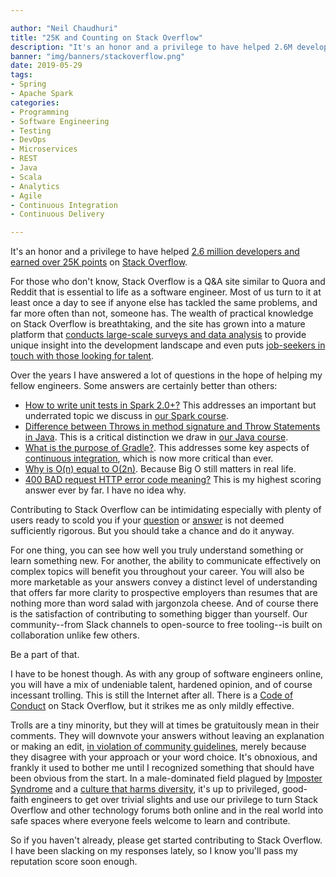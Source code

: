 ```yaml
---

author: "Neil Chaudhuri"
title: "25K and Counting on Stack Overflow"
description: "It's an honor and a privilege to have helped 2.6M developers and earned 25K points on Stack Overflow."
banner: "img/banners/stackoverflow.png"
date: 2019-05-29
tags:
- Spring
- Apache Spark
categories: 
- Programming
- Software Engineering
- Testing
- DevOps
- Microservices
- REST
- Java
- Scala
- Analytics
- Agile
- Continuous Integration
- Continuous Delivery

---
```


It's an honor and a privilege to have helped [2.6 million developers and earned over 25K points](https://stackoverflow.com/users/1347281/vidya) 
on [Stack Overflow](https://stackoverflow.com).

For those who don't know, Stack Overflow is a Q&A site similar to Quora and Reddit that is essential to life as a software engineer.
Most of us turn to it at least once a day to see if anyone else has tackled the same problems, and far more often than not,
someone has. The wealth of practical knowledge on Stack Overflow is breathtaking, and the site has grown into a mature platform 
that [conducts large-scale surveys and data analysis](https://insights.stackoverflow.com/survey/2019) to provide unique insight into the 
development landscape and even puts [job-seekers in touch with those looking for talent](https://stackoverflow.com/jobs).

Over the years I have answered a lot of questions in the hope of helping my fellow engineers. Some answers are 
certainly better than others:

* [How to write unit tests in Spark 2.0+?](https://stackoverflow.com/questions/43729262/how-to-write-unit-tests-in-spark-2-0/43769845#43769845) This addresses an important but underrated topic we discuss in [our Spark course](/course/analytics-with-apache-spark/). 
* [Difference between Throws in method signature and Throw Statements in Java](https://stackoverflow.com/questions/19193540/difference-between-throws-in-method-signature-and-throw-statements-in-java/19193847#19193847). This is a critical distinction we draw in [our Java course](/course/software-engineering-in-java/).     
* [What is the purpose of Gradle?](https://stackoverflow.com/questions/20787986/what-is-the-purpose-of-gradle/20788406#20788406). This addresses some key aspects of [continuous integration](/categories/continuous-integration), which is now more critical than ever.
* [Why is O(n) equal to O(2n)](https://stackoverflow.com/questions/19371489/why-is-on-equal-to-o2n/19371607#19371607). Because Big O still matters in real life.
* [400 BAD request HTTP error code meaning?](https://stackoverflow.com/questions/19671317/400-bad-request-http-error-code-meaning/19671511#19671511) This is my highest scoring answer ever by far. I have no idea why.

Contributing to Stack Overflow can be intimidating
especially with plenty of users ready to scold you if your [question](https://stackoverflow.com/help/how-to-ask) 
or [answer](https://stackoverflow.com/help/how-to-answer) is not deemed sufficiently rigorous. But you should take a chance and do it anyway.

For one thing, you can see how well you truly understand something or learn something new. For another, the ability to 
communicate effectively on complex topics will benefit you throughout your career. You will also be more marketable as your
answers convey a distinct level of understanding that offers far more clarity to prospective employers 
than resumes that are nothing more than word salad with jargonzola cheese. And of course there
is the satisfaction of contributing to something bigger than yourself. Our community--from Slack channels to open-source
to free tooling--is built on collaboration unlike few others. 

Be a part of that.

I have to be honest though. As with any group of software engineers online, you will have a mix of undeniable talent, 
hardened opinion, and of course incessant trolling. This is still the Internet after all. There is a 
[Code of Conduct](https://stackoverflow.com/conduct) on Stack Overflow,
but it strikes me as only mildly effective.

Trolls are a tiny minority, but they will at times be gratuitously mean in their comments. They will downvote your answers without leaving an explanation or making an edit,
[in violation of community guidelines](https://stackoverflow.com/help/privileges/vote-down), merely because they 
disagree with your approach or your word choice. It's obnoxious, and frankly 
it used to bother me until I recognized something that should have been obvious from the start. In a male-dominated field plagued by
[Imposter Syndrome](https://guide.freecodecamp.org/working-in-tech/imposter-syndrome/) and a 
[culture that harms diversity](https://qz.com/1624252/pythons-creator-thinks-it-has-a-diversity-problem/), it's up to privileged, 
good-faith engineers to get over trivial slights and use our privilege to turn Stack Overflow and other 
technology forums both online and in the real world into safe spaces where everyone feels welcome to learn and contribute. 

So if you haven't already, please get started contributing to Stack Overflow. I have been slacking on my 
responses lately, so I know you'll pass my reputation score soon enough. 